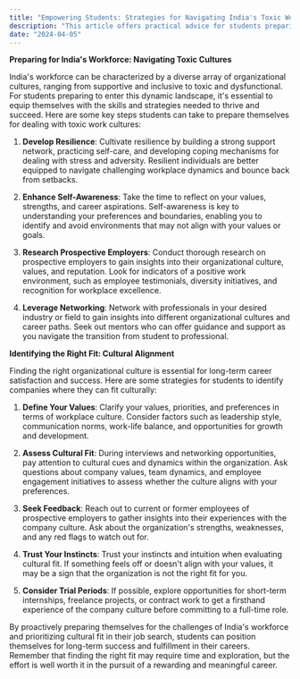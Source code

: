 ```yaml
---
title: "Empowering Students: Strategies for Navigating India's Toxic Work Culture and Finding the Right Fit"
description: "This article offers practical advice for students preparing to enter India's workforce, equipping them with strategies to navigate toxic work cultures and identify organizations where they can thrive culturally. From developing resilience and self-awareness to conducting thorough research and leveraging networking opportunities, these tips empower students to defend themselves against workplace toxicity and pursue careers aligned with their values and aspirations."
date: "2024-04-05"
---
```

**Preparing for India's Workforce: Navigating Toxic Cultures**

India's workforce can be characterized by a diverse array of organizational cultures, ranging from supportive and inclusive to toxic and dysfunctional. For students preparing to enter this dynamic landscape, it's essential to equip themselves with the skills and strategies needed to thrive and succeed. Here are some key steps students can take to prepare themselves for dealing with toxic work cultures:

1. **Develop Resilience**: Cultivate resilience by building a strong support network, practicing self-care, and developing coping mechanisms for dealing with stress and adversity. Resilient individuals are better equipped to navigate challenging workplace dynamics and bounce back from setbacks.

2. **Enhance Self-Awareness**: Take the time to reflect on your values, strengths, and career aspirations. Self-awareness is key to understanding your preferences and boundaries, enabling you to identify and avoid environments that may not align with your values or goals.

3. **Research Prospective Employers**: Conduct thorough research on prospective employers to gain insights into their organizational culture, values, and reputation. Look for indicators of a positive work environment, such as employee testimonials, diversity initiatives, and recognition for workplace excellence.

4. **Leverage Networking**: Network with professionals in your desired industry or field to gain insights into different organizational cultures and career paths. Seek out mentors who can offer guidance and support as you navigate the transition from student to professional.

**Identifying the Right Fit: Cultural Alignment**

Finding the right organizational culture is essential for long-term career satisfaction and success. Here are some strategies for students to identify companies where they can fit culturally:

1. **Define Your Values**: Clarify your values, priorities, and preferences in terms of workplace culture. Consider factors such as leadership style, communication norms, work-life balance, and opportunities for growth and development.

2. **Assess Cultural Fit**: During interviews and networking opportunities, pay attention to cultural cues and dynamics within the organization. Ask questions about company values, team dynamics, and employee engagement initiatives to assess whether the culture aligns with your preferences.

3. **Seek Feedback**: Reach out to current or former employees of prospective employers to gather insights into their experiences with the company culture. Ask about the organization's strengths, weaknesses, and any red flags to watch out for.

4. **Trust Your Instincts**: Trust your instincts and intuition when evaluating cultural fit. If something feels off or doesn't align with your values, it may be a sign that the organization is not the right fit for you.

5. **Consider Trial Periods**: If possible, explore opportunities for short-term internships, freelance projects, or contract work to get a firsthand experience of the company culture before committing to a full-time role.

By proactively preparing themselves for the challenges of India's workforce and prioritizing cultural fit in their job search, students can position themselves for long-term success and fulfillment in their careers. Remember that finding the right fit may require time and exploration, but the effort is well worth it in the pursuit of a rewarding and meaningful career.

